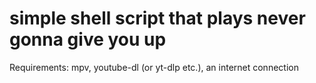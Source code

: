 # simple shell script that plays never gonna give you up

Requirements: mpv, youtube-dl (or yt-dlp etc.), an internet connection
